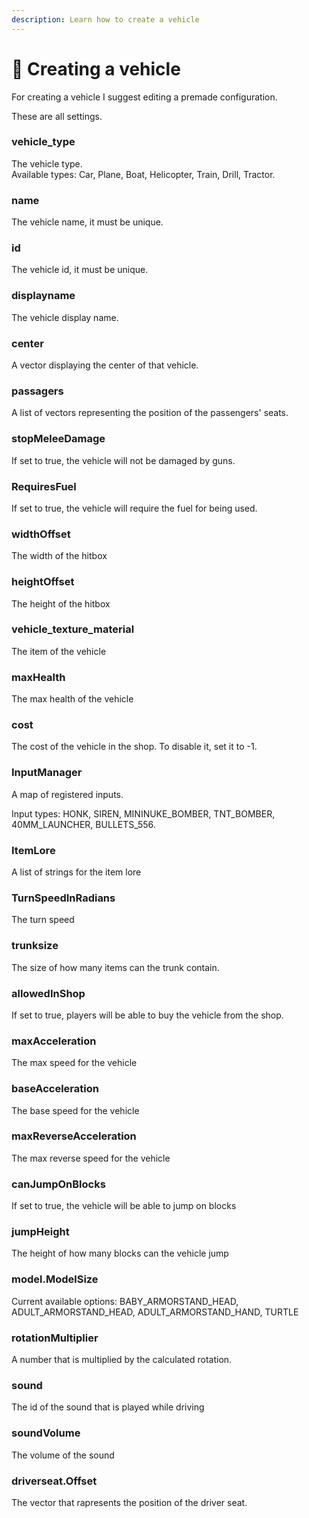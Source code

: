 ```yaml
---
description: Learn how to create a vehicle
---
```


# 🚗 Creating a vehicle

For creating a vehicle I suggest editing a premade configuration.

These are all settings.

### vehicle\_type

The vehicle type.\
Available types: Car, Plane, Boat, Helicopter, Train, Drill, Tractor.

### name

The vehicle name, it must be unique.

### id

The vehicle id, it must be unique.

### displayname

The vehicle display name.

### center

A vector displaying the center of that vehicle.

### passagers

A list of vectors representing the position of the passengers' seats.

### stopMeleeDamage

If set to true, the vehicle will not be damaged by guns.

### RequiresFuel

If set to true, the vehicle will require the fuel for being used.

### widthOffset

The width of the hitbox

### heightOffset

The height of the hitbox

### vehicle\_texture\_material

The item of the vehicle

### maxHealth

The max health of the vehicle

### cost

The cost of the vehicle in the shop. To disable it, set it to -1.

### InputManager

A map of registered inputs.

Input types: HONK, SIREN, MININUKE\_BOMBER, TNT\_BOMBER, 40MM\_LAUNCHER, BULLETS\_556.

### ItemLore

A list of strings for the item lore

### TurnSpeedInRadians

The turn speed

### trunksize

The size of how many items can the trunk contain.

### allowedInShop

If set to true, players will be able to buy the vehicle from the shop.

### maxAcceleration

The max speed for the vehicle

### baseAcceleration

The base speed for the vehicle

### maxReverseAcceleration

The max reverse speed for the vehicle

### canJumpOnBlocks

If set to true, the vehicle will be able to jump on blocks

### jumpHeight

The height of how many blocks can the vehicle jump

### model.ModelSize

Current available options:  BABY\_ARMORSTAND\_HEAD, ADULT\_ARMORSTAND\_HEAD,  ADULT\_ARMORSTAND\_HAND, TURTLE

### rotationMultiplier

A number that is multiplied by the calculated rotation.

### sound

The id of the sound that is played while driving

### soundVolume

The volume of the sound

### driverseat.Offset

The vector that rapresents the position of the driver seat.

